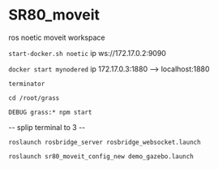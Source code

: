 # SR80_moveit
ros noetic moveit workspace

`start-docker.sh noetic` ip ws://172.17.0.2:9090

`docker start mynodered`  ip 172.17.0.3:1880 --> localhost:1880

`terminator`

`cd /root/grass`

`DEBUG grass:* npm start`

-- splip terminal to 3 --

`roslaunch rosbridge_server rosbridge_websocket.launch`

`roslaunch sr80_moveit_config_new demo_gazebo.launch`

